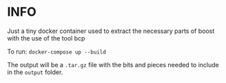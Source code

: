 # INFO

Just a tiny docker container used to extract the necessary parts of boost with the use of the tool bcp

To run: ``docker-compose up --build``

The output will be a ``.tar.gz`` file with the bits and pieces needed to include in the ``output`` folder.